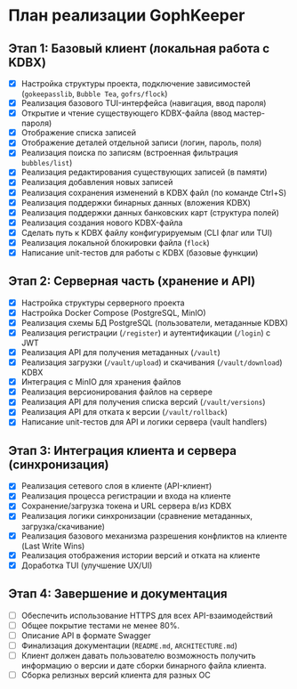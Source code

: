 # План реализации GophKeeper

## Этап 1: Базовый клиент (локальная работа с KDBX)

- [x] Настройка структуры проекта, подключение зависимостей (`gokeepasslib`, `Bubble Tea`, `gofrs/flock`)
- [x] Реализация базового TUI-интерфейса (навигация, ввод пароля)
- [x] Открытие и чтение существующего KDBX-файла (ввод мастер-пароля)
- [x] Отображение списка записей
- [x] Отображение деталей отдельной записи (логин, пароль, поля)
- [x] Реализация поиска по записям (встроенная фильтрация `bubbles/list`)
- [x] Реализация редактирования существующих записей (в памяти)
- [x] Реализация добавления новых записей
- [x] Реализация сохранения изменений в KDBX файл (по команде Ctrl+S)
- [x] Реализация поддержки бинарных данных (вложения KDBX)
- [x] Реализация поддержки данных банковских карт (структура полей)
- [x] Реализация создания нового KDBX-файла
- [x] Сделать путь к KDBX файлу конфигурируемым (CLI флаг или TUI)
- [x] Реализация локальной блокировки файла (`flock`)
- [x] Написание unit-тестов для работы с KDBX (базовые функции)

## Этап 2: Серверная часть (хранение и API)

- [x] Настройка структуры серверного проекта
- [x] Настройка Docker Compose (PostgreSQL, MinIO)
- [x] Реализация схемы БД PostgreSQL (пользователи, метаданные KDBX)
- [x] Реализация регистрации (`/register`) и аутентификации (`/login`) с JWT
- [x] Реализация API для получения метаданных (`/vault`)
- [x] Реализация загрузки (`/vault/upload`) и скачивания (`/vault/download`) KDBX
- [x] Интеграция с MinIO для хранения файлов
- [x] Реализация версионирования файлов на сервере
- [x] Реализация API для получения списка версий (`/vault/versions`)
- [x] Реализация API для отката к версии (`/vault/rollback`)
- [x] Написание unit-тестов для API и логики сервера (vault handlers)

## Этап 3: Интеграция клиента и сервера (синхронизация)

- [x] Реализация сетевого слоя в клиенте (API-клиент)
- [x] Реализация процесса регистрации и входа на клиенте
- [x] Сохранение/загрузка токена и URL сервера в/из KDBX
- [x] Реализация логики синхронизации (сравнение метаданных, загрузка/скачивание)
- [x] Реализация базового механизма разрешения конфликтов на клиенте (Last Write Wins)
- [x] Реализация отображения истории версий и отката на клиенте
- [x] Доработка TUI (улучшение UX/UI)

## Этап 4: Завершение и документация

- [ ] Обеспечить использование HTTPS для всех API-взаимодействий
- [ ] Общее покрытие тестами не менее 80%.
- [ ] Описание API в формате Swagger
- [ ] Финализация документации (`README.md`, `ARCHITECTURE.md`)
- [ ] Клиент должен давать пользователю возможность получить информацию о версии и дате сборки бинарного файла клиента.
- [ ] Сборка релизных версий клиента для разных ОС
